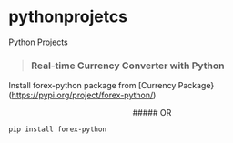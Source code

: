 # pythonprojetcs
Python Projects

> ### Real-time Currency Converter with Python

Install forex-python package from [Currency Package}(https://pypi.org/project/forex-python/)

<p align="center"> ##### OR </p>
            
```pip install forex-python```
